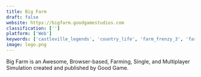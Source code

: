 ```yaml
---
title: Big Farm
draft: false 
website: https://bigfarm.goodgamestudios.com
classification: ['']
platform: ['Web']
keywords: ['castleville_legends', 'country_life', 'farm_frenzy_3', 'farm_up', 'farm_for_your_life', 'farmville', 'farmerama', 'funky_barn', 'harvest_moon', 'harvest_moon:_the_lost_valley', 'harvest_moon:_tree_of_tranquility', 'hay_day', 'my_farm_life_2', 'my_free_farm', 'my_little_farmies', 'reus', 'simfarm']
image: logo.png
---
```

Big Farm is an Awesome, Browser-based, Farming, Single, and Multiplayer Simulation created and published by Good Game.